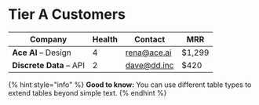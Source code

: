 # Tier A Customers

<table><thead><tr><th>Company</th><th data-type="rating" data-max="5">Health</th><th>Contact</th><th>MRR</th></tr></thead><tbody><tr><td><strong>Ace AI</strong> – Design</td><td>4</td><td><a href="mailto:noreply@gitbook.com">rena@ace.ai</a></td><td>$1,299</td></tr><tr><td><strong>Discrete Data</strong> – API</td><td>2</td><td><a href="mailto:noreply@gitbook.com">dave@dd.inc</a></td><td>$420</td></tr></tbody></table>

{% hint style="info" %}
**Good to know:** You can use different table types to extend tables beyond simple text.
{% endhint %}
